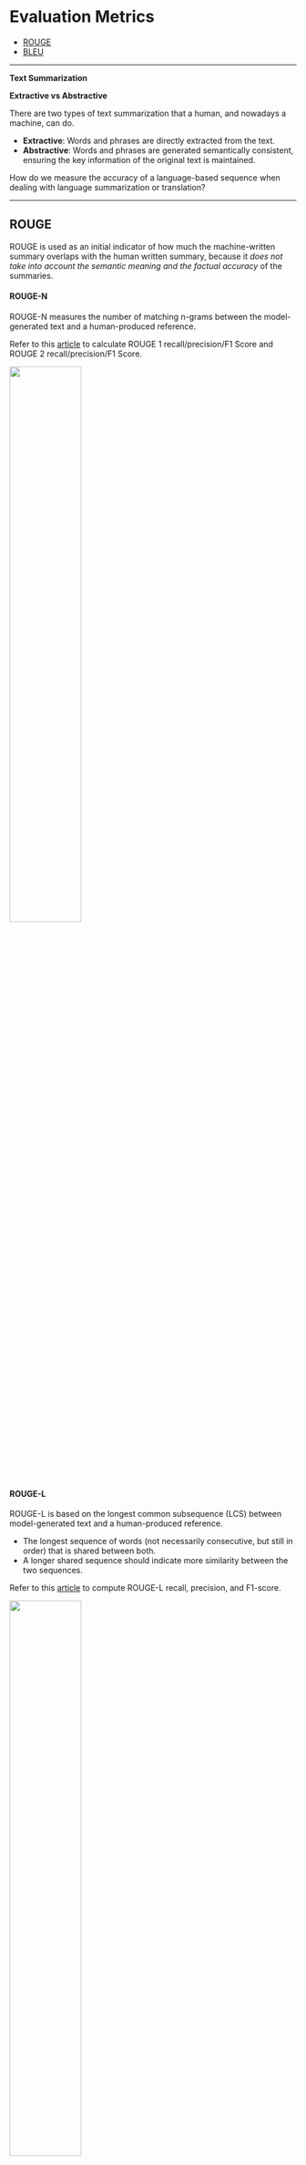 # Evaluation Metrics

- [ROUGE](#ROUGE)
- [BLEU](#BLEU)

---

**Text Summarization**

**Extractive vs Abstractive**

There are two types of text summarization that a human, and nowadays a machine, can do.

- **Extractive**: Words and phrases are directly extracted from the text.
- **Abstractive**: Words and phrases are generated semantically consistent, ensuring the key information of the original text is maintained.

How do we measure the accuracy of a language-based sequence when dealing with language summarization or translation?

---

## ROUGE

ROUGE is used as an initial indicator of how much the machine-written summary overlaps with the human written summary, because it _does not take into account the semantic meaning and the factual accuracy_ of the summaries.

#### ROUGE-N

ROUGE-N measures the number of matching n-grams between the model-generated text and a human-produced reference.

Refer to this [article](https://medium.com/nlplanet/two-minutes-nlp-learn-the-rouge-metric-by-examples-f179cc285499) to calculate ROUGE 1 recall/precision/F1 Score and ROUGE 2 recall/precision/F1 Score.

<img src="https://2.bp.blogspot.com/-Epc-MOVyeck/WrY91dsmqtI/AAAAAAAAAAM/JCP9qck4RbAMVGz7ZqTAnO2ZtkpdK_D4gCLcBGAs/s1600/rougeN.jpg" width="50%" height="50%" />

#### ROUGE-L 

ROUGE-L is based on the longest common subsequence (LCS) between model-generated text and a human-produced reference.

- The longest sequence of words (not necessarily consecutive, but still in order) that is shared between both.
- A longer shared sequence should indicate more similarity between the two sequences.

Refer to this [article](https://medium.com/nlplanet/two-minutes-nlp-learn-the-rouge-metric-by-examples-f179cc285499) to compute ROUGE-L recall, precision, and F1-score.

<img src="https://image2.slideserve.com/4707631/rouge-l2-l.jpg" width="50%" height="50%" />

#### ROUGE-S

ROUGE-S allows us to add a degree of leniency to the n-gram matching performed with ROUGE-N and ROUGE-L. ROUGE-S is a skip-gram concurrence metric: this allows to search for consecutive words from the reference text that appear in the model output but are separated by one-or-more other words.

- **BLEU focuses on precision**: how many the words (and/or n-grams) in the machine-generated text appear in the human-produced reference.
- **ROUGE focuses on recall**: how many the words (and/or n-grams) in the human-produced references appear in the machine-generated model outputs.

---

## BLEU

BLEU, or the Bilingual Evaluation Understudy, is a metric for comparing a candidate translation to one or more reference translations.

Although developed for translation, it can be used to evaluate text generated for different natural language processing tasks, such as paraphrasing and text summarization.

The BLEU score is not perfect, but it’s quick and inexpensive to calculate, language-independent, and, above all, correlates highly with human evaluation.

https://medium.com/nlplanet/two-minutes-nlp-learn-the-bleu-metric-by-examples-df015ca73a86

<img src="https://3.bp.blogspot.com/-FQarElbZHfI/XLKkRHizgYI/AAAAAAAAQnI/iN2JD-K5tscj-8Jmar6tisOtr0f43s92wCLcBGAs/s1600/BLEU1.png" width="70%" height="70%" />

<img src="https://3.bp.blogspot.com/-HDoHlz3t9eo/WO1TxDJfSRI/AAAAAAAAISI/7B5FhctDglkxexKD_WSzTiR87h2B_OlXQCLcB/s1600/BLEU_94.jpg" width="70%" height="70%" />
